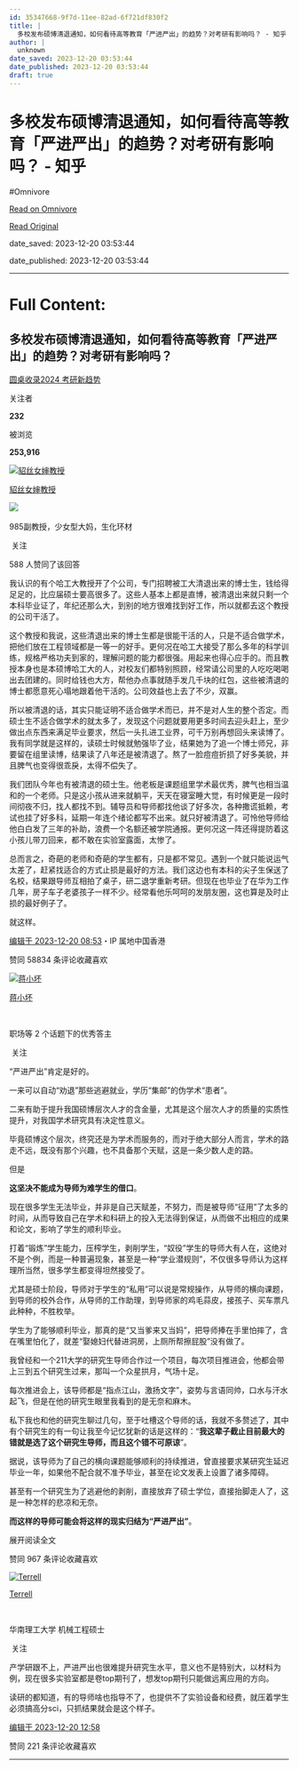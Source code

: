 ```yaml
---
id: 35347668-9f7d-11ee-82ad-6f721df830f2
title: |
  多校发布硕博清退通知，如何看待高等教育「严进严出」的趋势？对考研有影响吗？ - 知乎
author: |
  unknown
date_saved: 2023-12-20 03:53:44
date_published: 2023-12-20 03:53:44
draft: true
---
```


# 多校发布硕博清退通知，如何看待高等教育「严进严出」的趋势？对考研有影响吗？ - 知乎
#Omnivore

[Read on Omnivore](https://omnivore.app/me/-18c891763e1)

[Read Original](https://www.zhihu.com/question/634506673/answer/3332552048)

date_saved: 2023-12-20 03:53:44

date_published: 2023-12-20 03:53:44

--- 

# Full Content: 

## 多校发布硕博清退通知，如何看待高等教育「严进严出」的趋势？对考研有影响吗？

[圆桌收录2024 考研新趋势](https://www.zhihu.com/roundtable/kaoyanxinqushi)

关注者

**232**

被浏览

**253,916**

[![貂丝女婶教授](https://proxy-prod.omnivore-image-cache.app/0x0,s2janNHA0-Dejhl2rWi8yWzAEDpfw871f0n4CwihDrl8/https://picx.zhimg.com/v2-2b1a52a861aecec566a3c2c4f00a5e06_l.jpg?source=2c26e567)](https://www.zhihu.com/people/alyssa-song)

[貂丝女婶教授](https://www.zhihu.com/people/alyssa-song)

​![](https://proxy-prod.omnivore-image-cache.app/0x0,sRpP1H2oa_TfsDLpATwsIt6ipVLRN7HlUZGTch2Ee4JQ/https://picx.zhimg.com/v2-4812630bc27d642f7cafcd6cdeca3d7a.jpg?source=88ceefae)

985副教授，少女型大妈，生化环材

​ 关注

588 人赞同了该回答

我认识的有个哈工大教授开了个公司，专门招聘被工大清退出来的博士生，钱给得足足的，比应届硕士要高很多了。这些人基本上都是直博，被清退出来就只剩一个本科毕业证了，年纪还那么大，到别的地方很难找到好工作，所以就都去这个教授的公司干活了。

这个教授和我说，这些清退出来的博士生都是很能干活的人，只是不适合做学术，把他们放在工程领域都是一等一的好手。更何况在哈工大接受了那么多年的科学训练，规格严格功夫到家的，理解问题的能力都很强。用起来也得心应手的。而且教授本身也是本硕博哈工大的人，对校友们都特别照顾，经常请公司里的人吃吃喝喝出去团建的。同时给钱也大方，帮他办点事就随手发几千块的红包，这些被清退的博士都愿意死心塌地跟着他干活的。公司效益也上去了不少，双赢。

所以被清退的话，其实只能证明不适合做学术而已，并不是对人生的整个否定。而硕士生不适合做学术的就太多了，发现这个问题就要用更多时间去迎头赶上，至少做出点东西来满足毕业要求，然后一头扎进工业界，可千万别再想回头来读博了。我有同学就是这样的，读硕士时候就勉强毕了业，结果她为了追一个博士师兄，非要留在组里读博，结果读了八年还是被清退了。熬了一脸痘痘折损了好多美貌，并且脾气也变得很乖戾，太得不偿失了。

我们团队今年也有被清退的硕士生。他老板是课题组里学术最优秀，脾气也相当温和的一个老师。只是这小孩从进来就躺平，天天在寝室睡大觉，有时候更是一段时间彻夜不归，找人都找不到。辅导员和导师都找他谈了好多次，各种撒谎抵赖，考试也挂了好多科，延期一年连个绪论都写不出来。就只好被清退了。可怜他导师给他白白发了三年的补助，浪费一个名额还被学院通报。更何况这一阵还得提防着这小孩儿带刀回来，都不敢在实验室露面，太惨了。

总而言之，奇葩的老师和奇葩的学生都有，只是都不常见。遇到一个就只能说运气太差了，赶紧找适合的方式止损是最好的方法。我们这边也有本科的尖子生保送了名校，结果跟导师互相拍了桌子，研二退学重新考研。但现在也毕业了在华为工作几年，房子车子老婆孩子一样不少。经常看他乐呵呵的发朋友圈，这也算是及时止损的最好例子了。

就这样。

[编辑于 2023-12-20 08:53](https://www.zhihu.com/question/634506673/answer/3332552048)・IP 属地中国香港

​赞同 588​​34 条评论​收藏​喜欢

[![蒋小坏](https://proxy-prod.omnivore-image-cache.app/0x0,szPOGxdkop5yY4YnrF_PPBAHT0EPlz0Rq-dO6ty4QKwE/https://pic1.zhimg.com/v2-16acb2833374b3f47e5a04ad9c87d56d_l.jpg?source=1def8aca)](https://www.zhihu.com/people/jiang-gui-ping-98)

[蒋小坏](https://www.zhihu.com/people/jiang-gui-ping-98)

[​](https://www.zhihu.com/question/48509984)

职场等 2 个话题下的优秀答主

​ 关注

“严进严出”肯定是好的。

一来可以自动“劝退”那些逃避就业，学历“集邮”的伪学术“患者”。

二来有助于提升我国硕博层次人才的含金量，尤其是这个层次人才的质量的实质性提升，对我国学术研究具有决定性意义。

毕竟硕博这个层次，终究还是为学术而服务的，而对于绝大部分人而言，学术的路走不远，既没有那个兴趣，也不具备那个天赋，这是一条少数人走的路。

但是

**这坚决不能成为导师为难学生的借口**。

现在很多学生无法毕业，并非是自己天赋差，不努力，而是被导师“征用”了太多的时间，从而导致自己在学术和科研上的投入无法得到保证，从而做不出相应的成果和论文，影响了学生的顺利毕业。

打着“锻炼”学生能力，压榨学生，剥削学生，“奴役”学生的导师大有人在，这绝对不是个例，而是一种普遍现象，甚至是一种“学业潜规则”，不仅很多导师认为这样理所当然，很多学生都变得坦然接受了。

尤其是硕士阶段，导师对于学生的“私用”可以说是常规操作，从导师的横向课题，到导师的校外合作，从导师的工作助理，到导师家的鸡毛蒜皮，接孩子、买车票凡此种种，不胜枚举。

学生为了能够顺利毕业，那真的是“又当爹来又当妈”，把导师捧在手里怕摔了，含在嘴里怕化了，就差“娶媳妇代替进洞房，上厕所帮擦屁股”没有做了。

我曾经和一个211大学的研究生导师合作过一个项目，每次项目推进会，他都会带上三到五个研究生过来，那叫一个众星拱月，气场十足。

每次推进会上，该导师都是“指点江山，激扬文字”，姿势与言语同帅，口水与汗水起飞，但是在他的研究生眼里我看到的是无奈和麻木。

私下我也和他的研究生聊过几句，至于吐槽这个导师的话，我就不多赘述了，其中有个研究生的有一句让我至今记忆犹新的话是这样的：“**我这辈子截止目前最大的错就是选了这个研究生导师，而且这个错不可原谅**”。

据说，该导师为了自己的横向课题能够顺利的持续推进，曾直接要求某研究生延迟毕业一年，如果他不配合就不准予毕业，甚至在论文发表上设置了诸多障碍。

甚至有一个研究生为了逃避他的剥削，直接放弃了硕士学位，直接抬脚走人了，这是一种怎样的悲凉和无奈。

**而这样的导师可能会将这样的现实归结为“严进严出”**。

展开阅读全文​

​赞同 96​​7 条评论​收藏​喜欢

[![Terrell](https://proxy-prod.omnivore-image-cache.app/0x0,sCMc3Y1dTrG55oAbhxIJizoiDD_yW2SMqe5ElEPCgOHU/https://picx.zhimg.com/v2-d27052f0693d89a6d80f9e777cc85fdb_l.jpg?source=1def8aca)](https://www.zhihu.com/people/leh-79)

[Terrell](https://www.zhihu.com/people/leh-79)

[​](https://www.zhihu.com/question/48510028)

华南理工大学 机械工程硕士

​ 关注

产学研跟不上，严进严出也很难提升研究生水平，意义也不是特别大，以材料为例，现在很多实验室都是卷top期刊了，想发top期刊只能做远离应用的方向。

读研的都知道，有的导师啥也指导不了，也提供不了实验设备和经费，就压着学生必须搞高分sci，只抓结果就会是这个样子。

[编辑于 2023-12-20 12:58](https://www.zhihu.com/question/634506673/answer/3332792036)

​赞同 22​​1 条评论​收藏​喜欢

---

